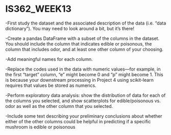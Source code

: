 # IS362_WEEK13

-First study the dataset and the associated description of the data (i.e. “data dictionary”). You may need to look around a bit, but it’s there! 

-Create a pandas DataFrame with a subset of the columns in the dataset. You should include the column that indicates edible or poisonous, the column that includes odor, and at least one other column of your choosing. 

-Add meaningful names for each column. 

-Replace the codes used in the data with numeric values—for example, in the first “target” column, “e” might become 0 and “p” might become 1. This is because your downstream processing in Project 4 using scikit-learn requires that values be stored as numerics. 

-Perform exploratory data analysis: show the distribution of data for each of the columns you selected, and show scatterplots for edible/poisonous vs. odor as well as the other column that you selected. 

-Include some text describing your preliminary conclusions about whether either of the other columns could be helpful in predicting if a specific mushroom is edible or poisonous
